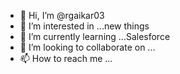 - 👋 Hi, I’m @rgaikar03
- 👀 I’m interested in ...new things
- 🌱 I’m currently learning ...Salesforce
- 💞️ I’m looking to collaborate on ...
- 📫 How to reach me ...

<!---
rgaikar03/rgaikar03 is a ✨ special ✨ repository because its `README.md` (this file) appears on your GitHub profile.
You can click the Preview link to take a look at your changes.
--->
